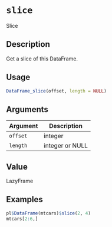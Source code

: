# `slice`

Slice

## Description

Get a slice of this DataFrame.

## Usage

```r
DataFrame_slice(offset, length = NULL)
```

## Arguments

| Argument | Description     | 
| -------- | --------------- |
| `offset`         | integer         | 
| `length`         | integer or NULL | 

## Value

LazyFrame

## Examples

```r
pl$DataFrame(mtcars)$slice(2, 4)
mtcars[2:6,]
```


